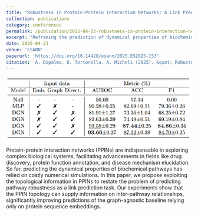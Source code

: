 ```yaml
---
title: "Robustness in Protein-Protein Interaction Networks: A Link Prediction Approach"
collection: publications
category: conferences
permalink: /publication/2025-04-23-robustness-in-protein-interaction-networks
excerpt: "Reframing the prediction of dynamical properties of biochemical pathways as a link prediction task over the protein-protein interaction networks (PPINs)."
date: 2025-04-23
venue: 'ESANN'
paperurl: 'https://doi.org/10.14428/esann/2025.ES2025-153'
citation: 'A. Dipalma, D. Tortorella, A. Micheli (2025). &quot; Robustness in Protein-Protein Interaction Networks: A Link Prediction Approach.&quot; <i>Proceedings of the 33rd European Symposium on Artificial Neural Networks, Computational Intelligence and Machine Learning (ESANN 2025)</i>, pp. 277-282.'
---
```


![Graphical abstract](/images/2025-04-23-robustness-in-protein-interaction-networks.png)

 Protein-protein interaction networks (PPINs) are indispensable in exploring complex biological systems, facilitating advancements in fields like drug discovery, protein function annotation, and disease mechanism elucidation. So far, predicting the dynamical properties of biochemical pathways has relied on costly numerical simulations. In this paper, we propose exploiting the topological information in PPINs to restate the problem of predicting pathway robustness as a link prediction task. Our experiments show that the PPIN topology can supply information on inter-pathway relationships, significantly improving predictions of the graph-agnostic baseline relying only on protein sequence embeddings. 